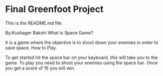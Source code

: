 # Final Greenfoot Project
This is the README.md file.

By:Kushager Bakshi
What is Space Game?

It is a game where the objective is to shoot down your enemies in order to save space.
How to Play.

To get started hit the space bar on your keyboard, this will take you to the game. To play you need to shoot your enemies using the space bar. Once you get a score of 15 you will win.


